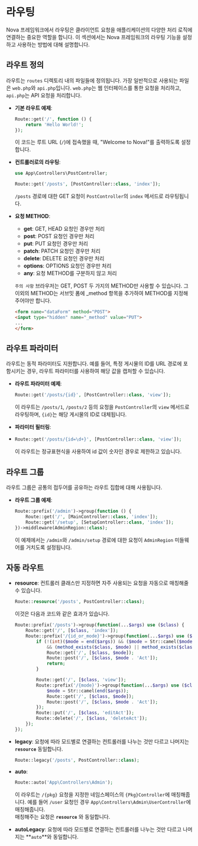 # 라우팅

Nova 프레임워크에서 라우팅은 클라이언트 요청을 애플리케이션의 다양한 처리 로직에 연결하는 중요한 역할을 합니다. 이 섹션에서는 Nova 프레임워크의 라우팅 기능을 설정하고 사용하는 방법에 대해 설명합니다.

## 라우트 정의

라우트는 `routes` 디렉토리 내의 파일들에 정의됩니다. 가장 일반적으로 사용되는 파일은 `web.php`와 `api.php`입니다. `web.php`는 웹 인터페이스를 통한 요청을 처리하고, `api.php`는 API 요청을 처리합니다.

- **기본 라우트 예제**:
  ```php
  Route::get('/', function () {
      return 'Hello World!';
  });
  ```
  이 코드는 루트 URL (`/`)에 접속했을 때, "Welcome to Nova!"를 출력하도록 설정합니다.

- **컨트롤러로의 라우팅**:
  ```php
  use App\Controllers\PostController;
  
  Route::get('/posts', [PostController::class, 'index']);
  ```
  `/posts` 경로에 대한 GET 요청이 `PostController`의 `index` 메서드로 라우팅됩니다.

- **요청 METHOD**:
    - **get**: GET, HEAD 요청인 경우만 처리
    - **post**: POST 요청인 경우만 처리
    - **put**: PUT 요청인 경우만 처리
    - **patch**: PATCH 요청인 경우만 처리
    - **delete**: DELETE 요청인 경우만 처리
    - **options**: OPTIONS 요청인 경우만 처리
    - **any**: 요청 METHOD를 구분하지 않고 처리

  `주의 사항` 브라우저는 GET, POST 두 가지의 METHOD만 사용할 수 있습니다. 그 이외의 METHOD는 서브밋 폼에 _method 항목을 추가하여 METHOD를 지정해주어야만 합니다.
  ```html
  <form name="dataForm" method="POST">
  <input type="hidden" name="_method" value="PUT">
  ...
  </form>
  ```

## 라우트 파라미터

라우트는 동적 파라미터도 지원합니다. 예를 들어, 특정 게시물의 ID를 URL 경로에 포함시키는 경우, 라우트 파라미터를 사용하여 해당 값을 캡처할 수 있습니다.

- **라우트 파라미터 예제**:
  ```php
  Route::get('/posts/{id}', [PostController::class, 'view']);
  ```
  이 라우트는 `/posts/1`, `/posts/2` 등의 요청을 `PostController`의 `view` 메서드로 라우팅하며, `{id}`는 해당 게시물의 ID로 대체됩니다.

- **파라미터 필터링**:

- ```php
  Route::get('/posts/{id=\d+}', [PostController::class, 'view']);
  ```
  이 라우트는 정규표현식을 사용하여 id 값이 숫자인 경우로 제한하고 있습니다.

## 라우트 그룹

라우트 그룹은 공통의 접두어를 공유하는 라우트 집합에 대해 사용됩니다.

- **라우트 그룹 예제**:
  ```php
  Route::prefix('/admin')->group(function () {
      Route::get('/', [MainController::class, 'index']);
      Route::get('/setup', [SetupController::class, 'index']);
  })->middleware(AdminRegion::class);
  ```
  이 예제에서는 `/admin`와 `/admin/setup` 경로에 대한 요청이 `AdminRegion` 미들웨어를 거치도록 설정됩니다.


## 자동 라우트

- **resource**: 컨트롤러 클래스만 지정하면 자주 사용되는 요청을 자동으로 매칭해줄 수 있습니다.
  ```php
  Route::resource('/posts', PostController::class);
  ```
  이것은 다음과 코드와 같은 효과가 있습니다.
  ```php
  Route::prefix('/posts')->group(function(...$args) use ($class) {
      Route::get('/', [$class, 'index']);
      Route::prefix('/{id_or_mode}')->group(function(...$args) use ($class) {
          if (!(int)($mode = end($args)) && ($mode = Str::camel($mode))
              && (method_exists($class, $mode) || method_exists($class, $mode . 'Act'))) {
              Route::get('/', [$class, $mode]);
              Route::post('/', [$class, $mode . 'Act']);
              return;
          }

          Route::get('/', [$class, 'view']);
          Route::prefix('/{mode}')->group(function(...$args) use ($class) {
              $mode = Str::camel(end($args));
              Route::get('/', [$class, $mode]);
              Route::post('/', [$class, $mode . 'Act']);
          });
          Route::put('/', [$class, 'editAct']);
          Route::delete('/', [$class, 'deleteAct']);
      });
  });
  ```
- **legacy**: 요청에 따라 모드별로 연결하는 컨트롤러를 나누는 것만 다르고 나머지는 **`resource`** 동일합니다.
  ```php
  Route::legacy('/posts', PostController::class);
  ```

- **auto**:
  ```php
  Route::auto('App\Controllers\Admin');
  ```
  이 라우트는 `/{pkg}` 요청을 지정한 네임스페이스의 `{Pkg}Controller`에 매칭해줍니다. 예를 들어 `/user` 요청인 경우 `App\Controllers\Admin\UserController`에 매칭해줍니다.  
  매칭해주는 요청은 **`resource`** 와 동일합니다.

- **autoLegacy**: 요청에 따라 모드별로 연결하는 컨트롤러를 나누는 것만 다르고 나머지는 **`auto`**와 동일합니다.
